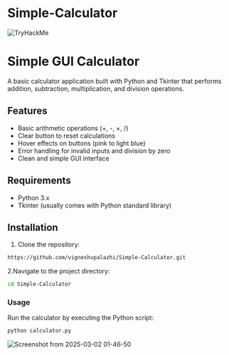 # Simple-Calculator

![TryHackMe](https://img.shields.io/badge/TryHackMe-Profile-red?style=for-the-badge&logo=tryhackme)



# Simple GUI Calculator

A basic calculator application built with Python and Tkinter that performs addition, subtraction, multiplication, and division operations.

## Features
- Basic arithmetic operations (+, -, ×, /)
- Clear button to reset calculations
- Hover effects on buttons (pink to light blue)
- Error handling for invalid inputs and division by zero
- Clean and simple GUI interface

## Requirements
- Python 3.x
- Tkinter (usually comes with Python standard library)

## Installation
1. Clone the repository:
```bash
https://github.com/vigneshvpalazhi/Simple-Calculator.git
```
2.Navigate to the project directory:
```bash
cd Simple-Calculator
```
### Usage

Run the calculator by executing the Python script:
```bash
python calculator.py
```





![Screenshot from 2025-03-02 01-46-50](https://github.com/user-attachments/assets/66d63e68-ab3b-4790-b5ee-40f617a8bdf3)

